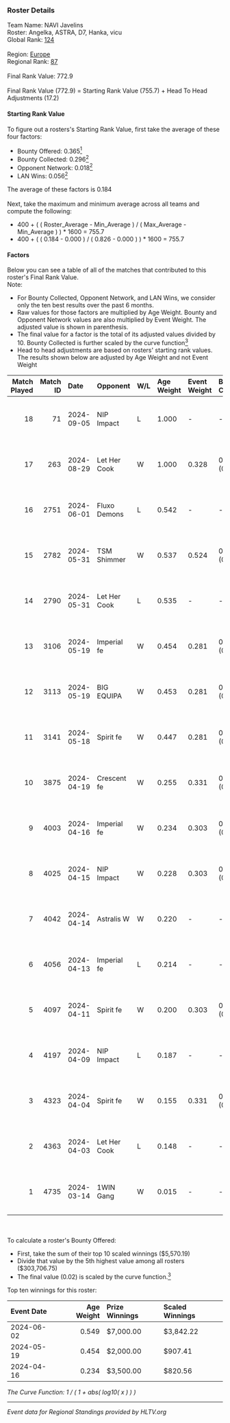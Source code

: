 ### Roster Details<br />
Team Name: NAVI Javelins<br />
Roster: Angelka, ASTRA, D7, Hanka, vicu<br />
Global Rank: [124](../../standings_global_2024_09_08.md)<br />
<br />
Region: [Europe]( ../../standings_europe_2024_09_08.md)<br />
Regional Rank: [87]( ../../standings_europe_2024_09_08.md)<br />
<br />
Final Rank Value:  772.9<br />
<br />
Final Rank Value (772.9) = Starting Rank Value (755.7) + Head To Head Adjustments (17.2)<br />

#### Starting Rank Value<br />
To figure out a rosters's Starting Rank Value, first take the average of these four factors:<br />
- Bounty Offered: 0.365[<sup>1</sup>](#table2)
- Bounty Collected: 0.296[<sup>2</sup>](#table1)
- Opponent Network: 0.018[<sup>2</sup>](#table1)
- LAN Wins: 0.056[<sup>2</sup>](#table1)

The average of these factors is 0.184<br />
<br />
Next, take the maximum and minimum average across all teams and compute the following:<br />
- 400 + ( ( Roster_Average - Min_Average ) / ( Max_Average - Min_Average ) ) * 1600 = 755.7
- 400 + ( ( 0.184 - 0.000 ) / ( 0.826 - 0.000 ) ) * 1600 = 755.7


#### Factors<br />
Below you can see a table of all of the matches that contributed to this roster's Final Rank Value.<br />
Note:<br />

- For Bounty Collected, Opponent Network, and LAN Wins, we consider only the ten best results over the past 6 months.
- Raw values for those factors are multiplied by Age Weight. Bounty and Opponent Network values are also multiplied by Event Weight. The adjusted value is shown in parenthesis.
- The final value for a factor is the total of its adjusted values divided by 10. Bounty Collected is further scaled by the curve function[<sup>3</sup>](#curveFunction)
- Head to head adjustments are based on rosters' starting rank values. The results shown below are adjusted by Age Weight and not Event Weight
<span id="table1"></span><br />


| Match Played | Match ID | Date       | Opponent     | W/L | Age Weight | Event Weight | Bounty Collected | Opponent Network | LAN Wins  | H2H Adj. | Roster                            |
| -: | -: | :- | :- | :- | :- | :- | :- | :- | :- | -: | :- |
|           18 |       71 | 2024-09-05 | NIP Impact   | L   | 1.000      | -            | -                | -                | -         |   -18.77 | Angelka, ASTRA, D7, Hanka, vicu   |
|           17 |      263 | 2024-08-29 | Let Her Cook | W   | 1.000      | 0.328        | 0.045 (0.015)    | 0.080 (0.026)    | 0 (0.000) |    18.01 | Angelka, ASTRA, D7, Hanka, vicu   |
|           16 |     2751 | 2024-06-01 | Fluxo Demons | L   | 0.542      | -            | -                | -                | -         |    -8.53 | Angelka, Hanka, LETi, Liina, vicu |
|           15 |     2782 | 2024-05-31 | TSM Shimmer  | W   | 0.537      | 0.524        | 0.018 (0.005)    | 0.156 (0.044)    | 1 (0.537) |     6.35 | Angelka, Hanka, LETi, Liina, vicu |
|           14 |     2790 | 2024-05-31 | Let Her Cook | L   | 0.535      | -            | -                | -                | -         |    -7.27 | Angelka, Hanka, LETi, Liina, vicu |
|           13 |     3106 | 2024-05-19 | Imperial fe  | W   | 0.454      | 0.281        | 0.095 (0.012)    | 0.242 (0.031)    | 0 (0.000) |     9.88 | Angelka, Hanka, LETi, Liina, vicu |
|           12 |     3113 | 2024-05-19 | BIG EQUIPA   | W   | 0.453      | 0.281        | 0.013 (0.002)    | 0.106 (0.014)    | 0 (0.000) |     6.17 | Angelka, Hanka, LETi, Liina, vicu |
|           11 |     3141 | 2024-05-18 | Spirit fe    | W   | 0.447      | 0.281        | 0.005 (0.001)    | 0.107 (0.013)    | 0 (0.000) |     4.47 | Angelka, Hanka, LETi, Liina, vicu |
|           10 |     3875 | 2024-04-19 | Crescent fe  | W   | 0.255      | 0.331        | 0.003 (0.000)    | 0.060 (0.005)    | 0 (0.000) |     2.57 | Angelka, Hanka, LETi, Liina, vicu |
|            9 |     4003 | 2024-04-16 | Imperial fe  | W   | 0.234      | 0.303        | 0.095 (0.007)    | 0.242 (0.017)    | 0 (0.000) |     5.23 | Angelka, Hanka, LETi, Liina, vicu |
|            8 |     4025 | 2024-04-15 | NIP Impact   | W   | 0.228      | 0.303        | 0.004 (0.000)    | 0.208 (0.014)    | 0 (0.000) |     2.87 | Angelka, Hanka, LETi, Liina, vicu |
|            7 |     4042 | 2024-04-14 | Astralis W   | W   | 0.220      | -            | -                | -                | 0 (0.000) |     1.48 | Angelka, Hanka, LETi, Liina, vicu |
|            6 |     4056 | 2024-04-13 | Imperial fe  | L   | 0.214      | -            | -                | -                | -         |    -1.96 | Angelka, Hanka, LETi, Liina, vicu |
|            5 |     4097 | 2024-04-11 | Spirit fe    | W   | 0.200      | 0.303        | 0.005 (0.000)    | 0.107 (0.007)    | 0 (0.000) |     2.18 | Angelka, Hanka, LETi, Liina, vicu |
|            4 |     4197 | 2024-04-09 | NIP Impact   | L   | 0.187      | -            | -                | -                | -         |    -3.56 | Angelka, Hanka, LETi, Liina, vicu |
|            3 |     4323 | 2024-04-04 | Spirit fe    | W   | 0.155      | 0.331        | 0.005 (0.000)    | 0.107 (0.005)    | -         |     1.72 | Angelka, Hanka, LETi, Liina, vicu |
|            2 |     4363 | 2024-04-03 | Let Her Cook | L   | 0.148      | -            | -                | -                | -         |    -3.77 | Angelka, Hanka, LETi, Liina, vicu |
|            1 |     4735 | 2024-03-14 | 1WIN Gang    | W   | 0.015      | -            | -                | -                | -         |     0.10 | Angelka, Hanka, LETi, Liina, vicu |

<br />
<span id="table2"></span><br />
To calculate a roster's Bounty Offered:<br />

- First, take the sum of their top 10 scaled winnings ($5,570.19)
- Divide that value by the 5th highest value among all rosters ($303,706.75)
- The final value (0.02) is scaled by the curve function.[<sup>3</sup>](#curveFunction)

Top ten winnings for this roster:<br />

| Event Date | Age Weight | Prize Winnings | Scaled Winnings |
| :- | -: | :- | :- |
| 2024-06-02 |      0.549 | $7,000.00      | $3,842.22       |
| 2024-05-19 |      0.454 | $2,000.00      | $907.41         |
| 2024-04-16 |      0.234 | $3,500.00      | $820.56         |


<span id="curveFunction"></span>_The Curve Function: 1 / ( 1 + abs( log10( x ) ) )_<br />

---
_Event data for Regional Standings provided by HLTV.org_<br />
